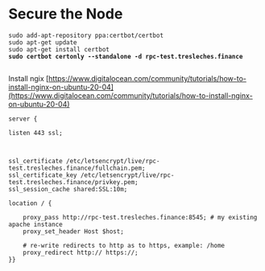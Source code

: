 # Secure the Node



<pre><code>sudo add-apt-repository ppa:certbot/certbot
sudo apt-get update
sudo apt-get install certbot
<strong>sudo certbot certonly --standalone -d rpc-test.tresleches.finance
</strong>
</code></pre>

Install ngix [https://www.digitalocean.com/community/tutorials/how-to-install-nginx-on-ubuntu-20-04](https://www.digitalocean.com/community/tutorials/how-to-install-nginx-on-ubuntu-20-04)



```
server {

listen 443 ssl;



ssl_certificate /etc/letsencrypt/live/rpc-test.tresleches.finance/fullchain.pem;
ssl_certificate_key /etc/letsencrypt/live/rpc-test.tresleches.finance/privkey.pem;
ssl_session_cache shared:SSL:10m;

location / {

    proxy_pass http://rpc-test.tresleches.finance:8545; # my existing apache instance
    proxy_set_header Host $host;

    # re-write redirects to http as to https, example: /home
    proxy_redirect http:// https://;
}}
```
